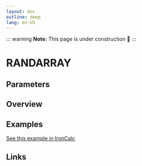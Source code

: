 ```yaml
---
layout: doc
outline: deep
lang: en-US
---
```


::: warning
**Note:** This page is under construction 🚧
:::

# RANDARRAY

## Parameters

## Overview

## Examples

[See this example in IronCalc](https://app.ironcalc.com/?filename=randarray)

## Links